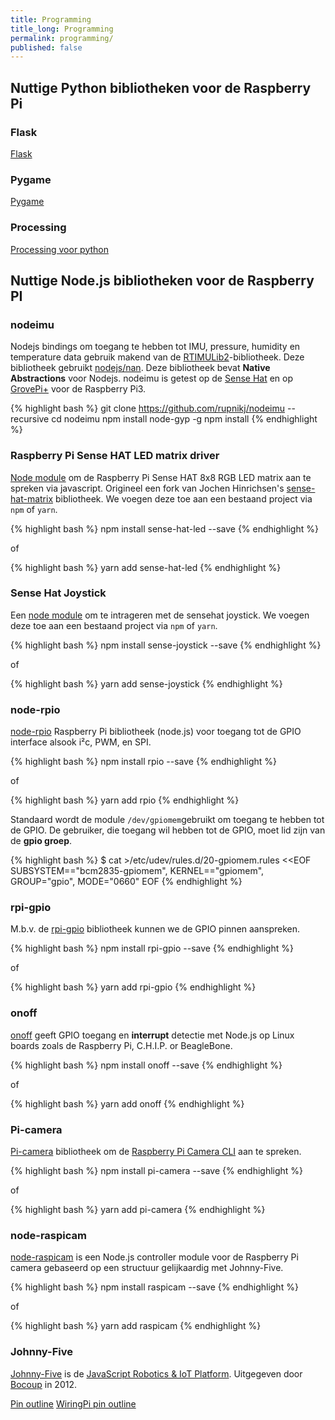```yaml
---
title: Programming
title_long: Programming
permalink: programming/
published: false
---
```


Nuttige Python bibliotheken voor de Raspberry Pi
------------------------------------------------

### Flask

[Flask](http://flask.pocoo.org/)

### Pygame

[Pygame](https://www.pygame.org/wiki/GettingStarted#Pygame%20Installation)

### Processing

[Processing voor python](https://github.com/jdf/processing.py)


Nuttige Node.js bibliotheken voor de Raspberry PI
--------------------------------------------------

### nodeimu

Nodejs bindings om toegang te hebben tot IMU, pressure, humidity en temperature data gebruik makend van de [RTIMULib2](https://github.com/richards-tech/RTIMULib2.git)-bibliotheek. Deze bibliotheek gebruikt [nodejs/nan](https://github.com/nodejs/nan.git). Deze bibliotheek bevat **Native Abstractions** voor Nodejs. nodeimu is getest op de [Sense Hat](https://www.raspberrypi.org/products/sense-hat/) en op [GrovePi+](http://www.dexterindustries.com/grovepi/) voor de Raspberry Pi3.

{% highlight bash %}
git clone https://github.com/rupnikj/nodeimu --recursive
cd nodeimu 
npm install node-gyp -g 
npm install 
{% endhighlight %}

### Raspberry Pi Sense HAT LED matrix driver

[Node module](https://github.com/resin-io-playground/sense-joystick) om de Raspberry Pi Sense HAT 8x8 RGB LED matrix aan te spreken via javascript. Origineel een fork van Jochen Hinrichsen's [sense-hat-matrix](https://github.com/jhinrichsen/sense-hat-matrix) bibliotheek. We voegen deze toe aan een bestaand project via `npm` of `yarn`.

{% highlight bash %}
npm install sense-hat-led --save
{% endhighlight %}

of

{% highlight bash %}
yarn add sense-hat-led
{% endhighlight %}

### Sense Hat Joystick

Een [node module](https://github.com/resin-io-playground/sense-joystick) om te intrageren met de sensehat joystick. We voegen deze toe aan een bestaand project via `npm` of `yarn`.

{% highlight bash %}
npm install sense-joystick --save
{% endhighlight %}

of

{% highlight bash %}
yarn add sense-joystick
{% endhighlight %}

### node-rpio

[node-rpio](https://github.com/jperkin/node-rpio) Raspberry Pi bibliotheek (node.js) voor toegang tot de GPIO interface alsook i²c, PWM, en SPI.

{% highlight bash %}
npm install rpio --save
{% endhighlight %}

of

{% highlight bash %}
yarn add rpio
{% endhighlight %}

Standaard wordt de module `/dev/gpiomem`gebruikt om toegang te hebben tot de GPIO. De gebruiker, die toegang wil hebben tot de GPIO, moet lid zijn van de **gpio groep**.

{% highlight bash %}
$ cat >/etc/udev/rules.d/20-gpiomem.rules <<EOF
SUBSYSTEM=="bcm2835-gpiomem", KERNEL=="gpiomem", GROUP="gpio", MODE="0660"
EOF
{% endhighlight %}

### rpi-gpio

M.b.v. de [rpi-gpio](https://github.com/JamesBarwell/rpi-gpio.js#readme) bibliotheek kunnen we de GPIO pinnen aanspreken.

{% highlight bash %}
npm install rpi-gpio --save
{% endhighlight %}

of

{% highlight bash %}
yarn add rpi-gpio
{% endhighlight %}

### onoff

[onoff](https://github.com/jperkin/node-rpio) geeft GPIO toegang en **interrupt** detectie met Node.js op Linux boards zoals de Raspberry Pi, C.H.I.P. or BeagleBone.

{% highlight bash %}
npm install onoff --save
{% endhighlight %}

of

{% highlight bash %}
yarn add onoff
{% endhighlight %}

### Pi-camera

[Pi-camera](https://github.com/stetsmando/pi-camera#readme) bibliotheek om de [Raspberry Pi Camera CLI](https://www.raspberrypi.org/documentation/usage/camera/raspicam/README.md) aan te spreken.

{% highlight bash %}
npm install pi-camera --save
{% endhighlight %}

of

{% highlight bash %}
yarn add pi-camera
{% endhighlight %}

### node-raspicam

[node-raspicam](https://github.com/troyth/node-raspicam) is een Node.js controller module voor de Raspberry Pi camera gebaseerd op een structuur gelijkaardig met Johnny-Five.

{% highlight bash %}
npm install raspicam --save
{% endhighlight %}

of

{% highlight bash %}
yarn add raspicam
{% endhighlight %}

### Johnny-Five

[Johnny-Five](http://johnny-five.io/) is de [JavaScript Robotics & IoT Platform](http://www.amazon.com/Make-JavaScript-Robotics-Raspberry-BeagleBone/dp/1457186950). Uitgegeven door [Bocoup](http://www.bocoup.com/) in 2012.

[Pin outline](https://github.com/nebrius/raspi-io/wiki/Pin-Information)
[WiringPi pin outline](https://pinout.xyz/pinout/wiringpi)